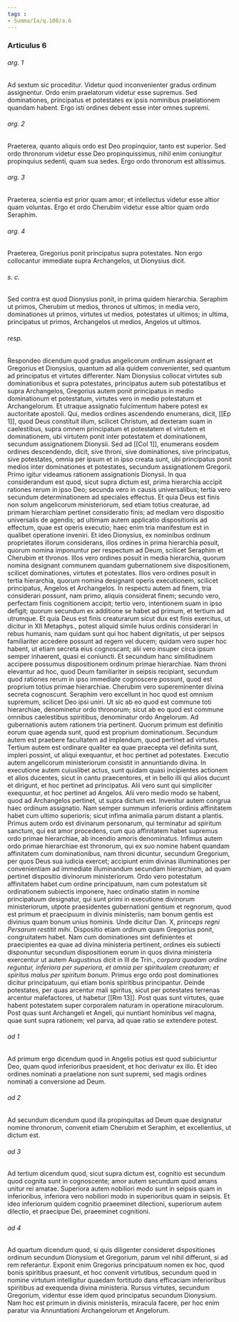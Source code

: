 ```yaml
---
tags : 
- Summa/Ia/q.108/a.6
---
```


### Articulus 6

###### arg. 1
Ad sextum sic proceditur. Videtur quod inconvenienter gradus ordinum assignentur. Ordo enim praelatorum videtur esse supremus. Sed dominationes, principatus et potestates ex ipsis nominibus praelationem quandam habent. Ergo isti ordines debent esse inter omnes supremi.

###### arg. 2
Praeterea, quanto aliquis ordo est Deo propinquior, tanto est superior. Sed ordo thronorum videtur esse Deo propinquissimus, nihil enim coniungitur propinquius sedenti, quam sua sedes. Ergo ordo thronorum est altissimus.

###### arg. 3
Praeterea, scientia est prior quam amor; et intellectus videtur esse altior quam voluntas. Ergo et ordo Cherubim videtur esse altior quam ordo Seraphim.

###### arg. 4
Praeterea, Gregorius ponit principatus supra potestates. Non ergo collocantur immediate supra Archangelos, ut Dionysius dicit.

###### s. c.
Sed contra est quod Dionysius ponit, in prima quidem hierarchia. Seraphim ut primos, Cherubim ut medios, thronos ut ultimos; in media vero, dominationes ut primos, virtutes ut medios, potestates ut ultimos; in ultima, principatus ut primos, Archangelos ut medios, Angelos ut ultimos.

###### resp.
Respondeo dicendum quod gradus angelicorum ordinum assignant et Gregorius et Dionysius, quantum ad alia quidem convenienter, sed quantum ad principatus et virtutes differenter. Nam Dionysius collocat virtutes sub dominationibus et supra potestates, principatus autem sub potestatibus et supra Archangelos, Gregorius autem ponit principatus in medio dominationum et potestatum, virtutes vero in medio potestatum et Archangelorum. Et utraque assignatio fulcimentum habere potest ex auctoritate apostoli. Qui, medios ordines ascendendo enumerans, dicit, [[Ep 1]], quod Deus constituit illum, scilicet Christum, ad dexteram suam in caelestibus, supra omnem principatum et potestatem et virtutem et dominationem, ubi virtutem ponit inter potestatem et dominationem, secundum assignationem Dionysii. Sed ad [[Col 1]], enumerans eosdem ordines descendendo, dicit, sive throni, sive dominationes, sive principatus, sive potestates, omnia per ipsum et in ipso creata sunt, ubi principatus ponit medios inter dominationes et potestates, secundum assignationem Gregorii. Primo igitur videamus rationem assignationis Dionysii. In qua considerandum est quod, sicut supra dictum est, prima hierarchia accipit rationes rerum in ipso Deo; secunda vero in causis universalibus; tertia vero secundum determinationem ad speciales effectus. Et quia Deus est finis non solum angelicorum ministeriorum, sed etiam totius creaturae, ad primam hierarchiam pertinet consideratio finis; ad mediam vero dispositio universalis de agendis; ad ultimam autem applicatio dispositionis ad effectum, quae est operis executio; haec enim tria manifestum est in qualibet operatione inveniri. Et ideo Dionysius, ex nominibus ordinum proprietates illorum considerans, illos ordines in prima hierarchia posuit, quorum nomina imponuntur per respectum ad Deum, scilicet Seraphim et Cherubim et thronos. Illos vero ordines posuit in media hierarchia, quorum nomina designant communem quandam gubernationem sive dispositionem, scilicet dominationes, virtutes et potestates. Illos vero ordines posuit in tertia hierarchia, quorum nomina designant operis executionem, scilicet principatus, Angelos et Archangelos. In respectu autem ad finem, tria considerari possunt, nam primo, aliquis considerat finem; secundo vero, perfectam finis cognitionem accipit; tertio vero, intentionem suam in ipso defigit; quorum secundum ex additione se habet ad primum, et tertium ad utrumque. Et quia Deus est finis creaturarum sicut dux est finis exercitus, ut dicitur in XII Metaphys., potest aliquid simile huius ordinis considerari in rebus humanis, nam quidam sunt qui hoc habent dignitatis, ut per seipsos familiariter accedere possunt ad regem vel ducem; quidam vero super hoc habent, ut etiam secreta eius cognoscant; alii vero insuper circa ipsum semper inhaerent, quasi ei coniuncti. Et secundum hanc similitudinem accipere possumus dispositionem ordinum primae hierarchiae. Nam throni elevantur ad hoc, quod Deum familiariter in seipsis recipiant, secundum quod rationes rerum in ipso immediate cognoscere possunt, quod est proprium totius primae hierarchiae. Cherubim vero supereminenter divina secreta cognoscunt. Seraphim vero excellunt in hoc quod est omnium supremum, scilicet Deo ipsi uniri. Ut sic ab eo quod est commune toti hierarchiae, denominetur ordo thronorum; sicut ab eo quod est commune omnibus caelestibus spiritibus, denominatur ordo Angelorum. Ad gubernationis autem rationem tria pertinent. Quorum primum est definitio eorum quae agenda sunt, quod est proprium dominationum. Secundum autem est praebere facultatem ad implendum, quod pertinet ad virtutes. Tertium autem est ordinare qualiter ea quae praecepta vel definita sunt, impleri possint, ut aliqui exequantur, et hoc pertinet ad potestates. Executio autem angelicorum ministeriorum consistit in annuntiando divina. In executione autem cuiuslibet actus, sunt quidam quasi incipientes actionem et alios ducentes, sicut in cantu praecentores, et in bello illi qui alios ducunt et dirigunt, et hoc pertinet ad principatus. Alii vero sunt qui simpliciter exequuntur, et hoc pertinet ad Angelos. Alii vero medio modo se habent, quod ad Archangelos pertinet, ut supra dictum est. Invenitur autem congrua haec ordinum assignatio. Nam semper summum inferioris ordinis affinitatem habet cum ultimo superioris; sicut infima animalia parum distant a plantis. Primus autem ordo est divinarum personarum, qui terminatur ad spiritum sanctum, qui est amor procedens, cum quo affinitatem habet supremus ordo primae hierarchiae, ab incendio amoris denominatus. Infimus autem ordo primae hierarchiae est thronorum, qui ex suo nomine habent quandam affinitatem cum dominationibus, nam throni dicuntur, secundum Gregorium, per quos Deus sua iudicia exercet; accipiunt enim divinas illuminationes per convenientiam ad immediate illuminandum secundam hierarchiam, ad quam pertinet dispositio divinorum ministeriorum. Ordo vero potestatum affinitatem habet cum ordine principatuum, nam cum potestatum sit ordinationem subiectis imponere, haec ordinatio statim in nomine principatuum designatur, qui sunt primi in executione divinorum ministeriorum, utpote praesidentes gubernationi gentium et regnorum, quod est primum et praecipuum in divinis ministeriis; nam bonum gentis est divinius quam bonum unius hominis. Unde dicitur Dan. X, *princeps regni Persarum restitit mihi*. Dispositio etiam ordinum quam Gregorius ponit, congruitatem habet. Nam cum dominationes sint definientes et praecipientes ea quae ad divina ministeria pertinent, ordines eis subiecti disponuntur secundum dispositionem eorum in quos divina ministeria exercentur ut autem Augustinus dicit in III de Trin., *corpora quodam ordine reguntur, inferiora per superiora, et omnia per spiritualem creaturam; et spiritus malus per spiritum bonum*. Primus ergo ordo post dominationes dicitur principatuum, qui etiam bonis spiritibus principantur. Deinde potestates, per quas arcentur mali spiritus, sicut per potestates terrenas arcentur malefactores, ut habetur [[Rm 13]]. Post quas sunt virtutes, quae habent potestatem super corporalem naturam in operatione miraculorum. Post quas sunt Archangeli et Angeli, qui nuntiant hominibus vel magna, quae sunt supra rationem; vel parva, ad quae ratio se extendere potest.

###### ad 1
Ad primum ergo dicendum quod in Angelis potius est quod subiiciuntur Deo, quam quod inferioribus praesident, et hoc derivatur ex illo. Et ideo ordines nominati a praelatione non sunt supremi, sed magis ordines nominati a conversione ad Deum.

###### ad 2
Ad secundum dicendum quod illa propinquitas ad Deum quae designatur nomine thronorum, convenit etiam Cherubim et Seraphim, et excellentius, ut dictum est.

###### ad 3
Ad tertium dicendum quod, sicut supra dictum est, cognitio est secundum quod cognita sunt in cognoscente; amor autem secundum quod amans unitur rei amatae. Superiora autem nobiliori modo sunt in seipsis quam in inferioribus, inferiora vero nobiliori modo in superioribus quam in seipsis. Et ideo inferiorum quidem cognitio praeeminet dilectioni, superiorum autem dilectio, et praecipue Dei, praeeminet cognitioni.

###### ad 4
Ad quartum dicendum quod, si quis diligenter consideret dispositiones ordinum secundum Dionysium et Gregorium, parum vel nihil differunt, si ad rem referantur. Exponit enim Gregorius principatuum nomen ex hoc, quod bonis spiritibus praesunt, et hoc convenit virtutibus, secundum quod in nomine virtutum intelligitur quaedam fortitudo dans efficaciam inferioribus spiritibus ad exequenda divina ministeria. Rursus virtutes, secundum Gregorium, videntur esse idem quod principatus secundum Dionysium. Nam hoc est primum in divinis ministeriis, miracula facere, per hoc enim paratur via Annuntiationi Archangelorum et Angelorum.

